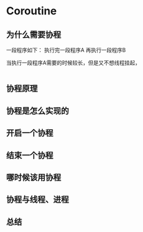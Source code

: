 # Coroutine

## 为什么需要协程

一段程序如下：
执行完一段程序A
再执行一段程序B

当执行一段程序A需要的时候较长，但是又不想线程挂起，

```c#

```



## 协程原理



## 协程是怎么实现的





## 开启一个协程

## 结束一个协程

## 哪时候该用协程

## 协程与线程、进程



## 总结

